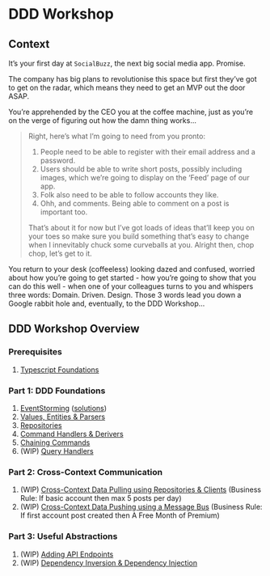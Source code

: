 # DDD Workshop

## Context

It’s your first day at `SocialBuzz`, the next big social media app. Promise.

The company has big plans to revolutionise this space but first they’ve got to get on the radar, which means they need to get an MVP out the door ASAP.

You’re apprehended by the CEO you at the coffee machine, just as you’re on the verge of figuring out how the damn thing works...

> Right, here’s what I’m going to need from you pronto:
>
> 1. People need to be able to register with their email address and a password.
> 2. Users should be able to write short posts, possibly including images, which we’re going to display on the ‘Feed’ page of our app.
> 3. Folk also need to be able to follow accounts they like.
> 4. Ohh, and comments. Being able to comment on a post is important too.
>
> That’s about it for now but I’ve got loads of ideas that’ll keep you on your toes so make sure you build something that’s easy to change when I innevitably chuck some curveballs at you. Alright then, chop chop, let’s get to it.

You return to your desk (coffeeless) looking dazed and confused, worried about how you’re going to get started - how you’re going to show that you can do this well - when one of your colleagues turns to you and whispers three words: Domain. Driven. Design. Those 3 words lead you down a Google rabbit hole and, eventually, to the DDD Workshop…

## DDD Workshop Overview

### Prerequisites

1. [Typescript Foundations](https://github.com/PensionBee/ddd-workshop/tree/typescript)

### Part 1: DDD Foundations

1. [EventStorming](https://github.com/PensionBee/ddd-workshop/tree/eventstorming) ([solutions](https://github.com/PensionBee/ddd-workshop/tree/eventstorming-solutions))
2. [Values, Entities & Parsers](https://github.com/PensionBee/ddd-workshop/tree/values-entities-and-parsers)
3. [Repositories](https://github.com/PensionBee/ddd-workshop/tree/repositories-and-persistence)
4. [Command Handlers & Derivers](https://github.com/PensionBee/ddd-workshop/tree/command-handlers-and-derivers)
5. [Chaining Commands](https://github.com/PensionBee/ddd-workshop/tree/chaining-commands)
6. (WIP) [Query Handlers](https://github.com/PensionBee/ddd-workshop/tree/query-handlers)

### Part 2: Cross-Context Communication

1. (WIP) [Cross-Context Data Pulling using Repositories & Clients](https://github.com/PensionBee/ddd-workshop/tree/inter-context-data-fetching) (Business Rule: If basic account then max 5 posts per day)
2. (WIP) [Cross-Context Data Pushing using a Message Bus](https://github.com/PensionBee/ddd-workshop/tree/integration-events) (Business Rule: If first account post created then A Free Month of Premium)

### Part 3: Useful Abstractions

1. (WIP) [Adding API Endpoints](https://github.com/PensionBee/ddd-workshop/tree/adding-api-endpoints)
2. (WIP) [Dependency Inversion & Dependency Injection](https://github.com/PensionBee/ddd-workshop/tree/dependency-inversion-injection)
